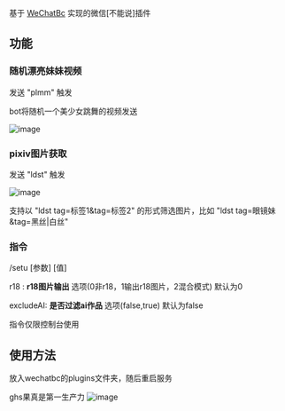 基于 [WeChatBc](https://github.com/meteorOSS/WeChatBc) 实现的微信[不能说]插件

## 功能

### 随机漂亮妹妹视频
发送 "plmm" 触发

bot将随机一个美少女跳舞的视频发送

![image](https://github.com/meteorOSS/WeChatSetu/assets/61687266/67236e40-ecab-40c9-b48f-844fb3dad471)

### pixiv图片获取

发送 "ldst" 触发

![image](https://github.com/meteorOSS/WeChatSetu/assets/61687266/b7357a39-a8a0-49e2-8fa0-e82998517157)

支持以 "ldst tag=标签1&tag=标签2" 的形式筛选图片，比如 "ldst tag=眼镜妹&tag=黑丝|白丝"

### 指令

/setu [参数] [值] 

r18 : **r18图片输出** 选项(0非r18，1输出r18图片，2混合模式) 默认为0

excludeAI: **是否过滤ai作品** 选项(false,true) 默认为false

指令仅限控制台使用


## 使用方法
放入wechatbc的plugins文件夹，随后重启服务


ghs果真是第一生产力
![image](https://github.com/meteorOSS/WeChatSetu/assets/61687266/0be80069-5b9b-4db1-8a47-d51519e31454)
